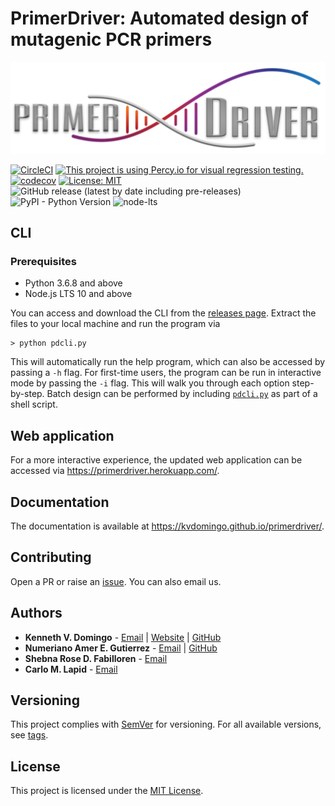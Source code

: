 # PrimerDriver: Automated design of mutagenic PCR primers
![PrimerDriver](https://raw.githubusercontent.com/kvdomingo/primerdriver/master/sdm/static/sdm/media/private/PrimerDriver_logo.png)

[![CircleCI](https://circleci.com/gh/kvdomingo/primerdriver.svg?style=svg)](https://circleci.com/gh/kvdomingo/primerdriver?style=for-the-badge)
[![This project is using Percy.io for visual regression testing.](https://percy.io/static/images/percy-badge.svg)](https://percy.io/Kenneth-V-Domingo/primerdriver?style=for-the-badge)
[![codecov](https://codecov.io/gh/kvdomingo/primerdriver/branch/master/graph/badge.svg)](https://codecov.io/gh/kvdomingo/primerdriver?style=for-the-badge)
[![License: MIT](https://img.shields.io/badge/License-MIT-yellow.svg)](https://opensource.org/licenses/MIT?style=for-the-badge)
![GitHub release (latest by date including pre-releases)](https://img.shields.io/github/v/release/kvdomingo/primerdriver?include_prereleases)
![PyPI - Python Version](https://img.shields.io/pypi/pyversions/django)
![node-lts](https://img.shields.io/node/v-lts/react)

## CLI

### Prerequisites
- Python 3.6.8 and above
- Node.js LTS 10 and above

You can access and download the CLI from the [releases page](https://github.com/kvdomingo/primerdriver/releases). Extract the files to your local machine and run the program via

```shell
> python pdcli.py
```

This will automatically run the help program, which can also be accessed by passing a `-h` flag. For first-time users, the program can be run in interactive mode by passing the `-i` flag. This will walk you through each option step-by-step. Batch design can be performed by including [`pdcli.py`](./pdcli.py) as part of a shell script.

## Web application
For a more interactive experience, the updated web application can be accessed via https://primerdriver.herokuapp.com/.

## Documentation
The documentation is available at https://kvdomingo.github.io/primerdriver/.

## Contributing
Open a PR or raise an [issue](https://github.com/kvdomingo/primerdriver/issues). You can also email us.

## Authors
- **Kenneth V. Domingo** - [Email](mailto:kvdomingo@up.edu.ph) | [Website](https://kvdomingo.xyz) | [GitHub](https://github.com/kvdomingo)
- **Numeriano Amer E. Gutierrez** - [Email](mailto:ngutierrez@evc.pshs.edu.ph) | [GitHub](https://github.com/nomgutierrez)
- **Shebna Rose D. Fabilloren** - [Email](mailto:sdfabilloren@up.edu.ph)
- **Carlo M. Lapid** - [Email](mailto:cmlapid@up.edu.ph)

## Versioning
This project complies with [SemVer](https://semver.org) for versioning. For all available versions, see [tags](https://github.com/kvdomingo/primerdriver/tags).

## License
This project is licensed under the [MIT License](./LICENSE).

